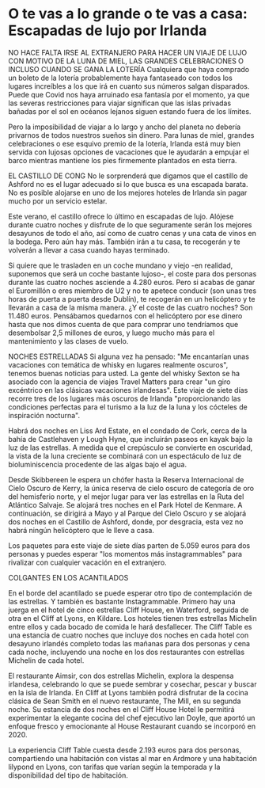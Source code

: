 
<h1>O te vas a lo grande o te vas a casa: Escapadas de lujo por Irlanda</h1>

NO HACE FALTA IRSE AL EXTRANJERO PARA HACER UN VIAJE DE LUJO CON MOTIVO DE LA LUNA DE MIEL, LAS GRANDES CELEBRACIONES O INCLUSO CUANDO SE GANA LA LOTERÍA 
Cualquiera que haya comprado un boleto de la lotería probablemente haya fantaseado con todos los lugares increíbles a los que irá en cuanto sus números salgan disparados. Puede que Covid nos haya arruinado esa fantasía por el momento, ya que las severas restricciones para viajar significan que las islas privadas bañadas por el sol en océanos lejanos siguen estando fuera de los límites.

Pero la imposibilidad de viajar a lo largo y ancho del planeta no debería privarnos de todos nuestros sueños sin dinero. Para lunas de miel, grandes celebraciones o ese esquivo premio de la lotería, Irlanda está muy bien servida con lujosas opciones de vacaciones que le ayudarán a empujar el barco mientras mantiene los pies firmemente plantados en esta tierra.

EL CASTILLO DE CONG
No le sorprenderá que digamos que el castillo de Ashford no es el lugar adecuado si lo que busca es una escapada barata. No es posible alojarse en uno de los mejores hoteles de Irlanda sin pagar mucho por un servicio estelar.

Este verano, el castillo ofrece lo último en escapadas de lujo. Alójese durante cuatro noches y disfrute de lo que seguramente serán los mejores desayunos de todo el año, así como de cuatro cenas y una cata de vinos en la bodega. Pero aún hay más. También irán a tu casa, te recogerán y te volverán a llevar a casa cuando hayas terminado.

Si quiere que le trasladen en un coche mundano y viejo -en realidad, suponemos que será un coche bastante lujoso-, el coste para dos personas durante las cuatro noches asciende a 4.280 euros. Pero si acabas de ganar el Euromillón o eres miembro de U2 y no te apetece conducir (son unas tres horas de puerta a puerta desde Dublín), te recogerán en un helicóptero y te llevarán a casa de la misma manera. ¿Y el coste de las cuatro noches? Son 11.480 euros. Pensábamos quedarnos con el helicóptero por ese dinero hasta que nos dimos cuenta de que para comprar uno tendríamos que desembolsar 2,5 millones de euros, y luego mucho más para el mantenimiento y las clases de vuelo.

NOCHES ESTRELLADAS
Si alguna vez ha pensado: "Me encantarían unas vacaciones con temática de whisky en lugares realmente oscuros", tenemos buenas noticias para usted. La gente del whisky Sexton se ha asociado con la agencia de viajes Travel Matters para crear "un giro excéntrico en las clásicas vacaciones irlandesas". Este viaje de siete días recorre tres de los lugares más oscuros de Irlanda "proporcionando las condiciones perfectas para el turismo a la luz de la luna y los cócteles de inspiración nocturna".

Habrá dos noches en Liss Ard Estate, en el condado de Cork, cerca de la bahía de Castlehaven y Lough Hyne, que incluirán paseos en kayak bajo la luz de las estrellas. A medida que el crepúsculo se convierte en oscuridad, la vista de la luna creciente se combinará con un espectáculo de luz de bioluminiscencia procedente de las algas bajo el agua.


Desde Skibbereen le espera un chófer hasta la Reserva Internacional de Cielo Oscuro de Kerry, la única reserva de cielo oscuro de categoría de oro del hemisferio norte, y el mejor lugar para ver las estrellas en la Ruta del Atlántico Salvaje. Se alojará tres noches en el Park Hotel de Kenmare. A continuación, se dirigirá a Mayo y al Parque del Cielo Oscuro y se alojará dos noches en el Castillo de Ashford, donde, por desgracia, esta vez no habrá ningún helicóptero que le lleve a casa.

Los paquetes para este viaje de siete días parten de 5.059 euros para dos personas y puedes esperar "los momentos más instagrammables" para rivalizar con cualquier vacación en el extranjero.

COLGANTES EN LOS ACANTILADOS

En el borde del acantilado se puede esperar otro tipo de contemplación de las estrellas. Y también es bastante Instagrammable. Primero hay una juerga en el hotel de cinco estrellas Cliff House, en Waterford, seguida de otra en el Cliff at Lyons, en Kildare. Los hoteles tienen tres estrellas Michelin entre ellos y cada bocado de comida le hará desfallecer. The Cliff Table es una estancia de cuatro noches que incluye dos noches en cada hotel con desayuno irlandés completo todas las mañanas para dos personas y cena cada noche, incluyendo una noche en los dos restaurantes con estrellas Michelin de cada hotel.

El restaurante Aimsir, con dos estrellas Michelin, explora la despensa irlandesa, celebrando lo que se puede sembrar y cosechar, pescar y buscar en la isla de Irlanda. En Cliff at Lyons también podrá disfrutar de la cocina clásica de Sean Smith en el nuevo restaurante, The Mill, en su segunda noche. Su estancia de dos noches en el Cliff House Hotel le permitirá experimentar la elegante cocina del chef ejecutivo Ian Doyle, que aportó un enfoque fresco y emocionante al House Restaurant cuando se incorporó en 2020.

La experiencia Cliff Table cuesta desde 2.193 euros para dos personas, compartiendo una habitación con vistas al mar en Ardmore y una habitación lilypond en Lyons, con tarifas que varían según la temporada y la disponibilidad del tipo de habitación.

